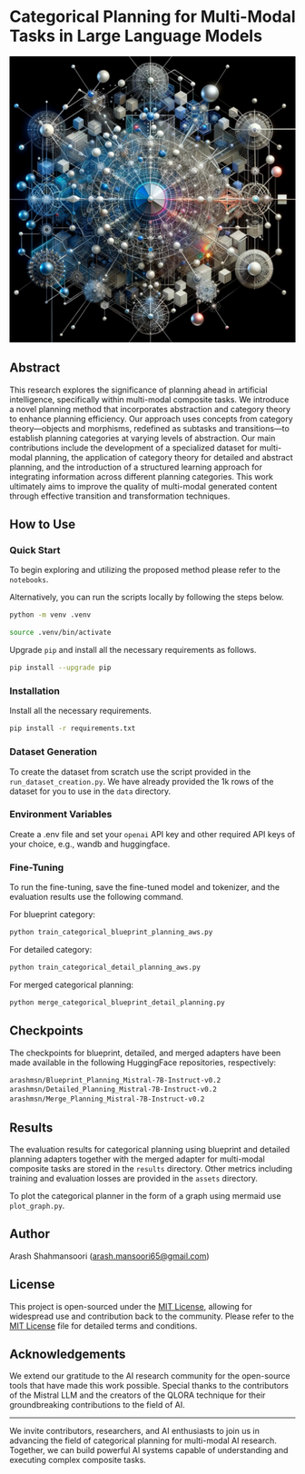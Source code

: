 # Categorical Planning for Multi-Modal Tasks in Large Language Models

![Train-Validation-Loss](assets/cat_plan_2.png)


## Abstract

This research explores the significance of planning ahead in artificial intelligence, specifically within multi-modal composite tasks. We introduce a novel planning method that incorporates abstraction and category theory to enhance planning efficiency. Our approach uses concepts from category theory—objects and morphisms, redefined as subtasks and transitions—to establish planning categories at varying levels of abstraction. Our main contributions include the development of a specialized dataset for multi-modal planning, the application of category theory for detailed and abstract planning, and the introduction of a structured learning approach for integrating information across different planning categories. This work ultimately aims to improve the quality of multi-modal generated content through effective transition and transformation techniques.

## How to Use

### Quick Start
To begin exploring and utilizing the proposed method please refer to the `notebooks`.

Alternatively, you can run the scripts locally by following the steps below.

```sh
python -m venv .venv
```

```sh
source .venv/bin/activate
```

Upgrade `pip` and install all the necessary requirements as follows.

```sh
pip install --upgrade pip
```

### Installation

Install all the necessary requirements.

```sh
pip install -r requirements.txt
```

### Dataset Generation

To create the dataset from scratch use the script provided in the `run_dataset_creation.py`. We have already provided the 1k rows of the dataset for you to use in the `data` directory.

### Environment Variables

Create a .env file and set your ```openai``` API key and other required API keys of your choice, e.g., wandb and huggingface.


### Fine-Tuning

To run the fine-tuning, save the fine-tuned model and tokenizer, and the evaluation results use the following command.

For blueprint category:

```sh
python train_categorical_blueprint_planning_aws.py
```

For detailed category:

```sh
python train_categorical_detail_planning_aws.py
```

For merged categorical planning:

```sh
python merge_categorical_blueprint_detail_planning.py
```

## Checkpoints

The checkpoints for blueprint, detailed, and merged adapters have been made available in the following HuggingFace repositories, respectively:

```sh
arashmsn/Blueprint_Planning_Mistral-7B-Instruct-v0.2
arashmsn/Detailed_Planning_Mistral-7B-Instruct-v0.2
arashmsn/Merge_Planning_Mistral-7B-Instruct-v0.2
```

## Results

The evaluation results for categorical planning using blueprint and detailed planning adapters together with the merged adapter for multi-modal composite tasks are stored in the `results` directory. Other metrics including training and evaluation losses are provided in the `assets` directory.

To plot the categorical planner in the form of a graph using mermaid use `plot_graph.py`.

## Author

Arash Shahmansoori (arash.mansoori65@gmail.com)

## License

This project is open-sourced under the [MIT License](LICENSE), allowing for widespread use and contribution back to the community. Please refer to the [MIT License](LICENSE) file for detailed terms and conditions.

## Acknowledgements

We extend our gratitude to the AI research community for the open-source tools that have made this work possible. Special thanks to the contributors of the Mistral LLM and the creators of the QLORA technique for their groundbreaking contributions to the field of AI.

---

We invite contributors, researchers, and AI enthusiasts to join us in advancing the field of categorical planning for multi-modal AI research. Together, we can build powerful AI systems capable of understanding and executing complex composite tasks.
